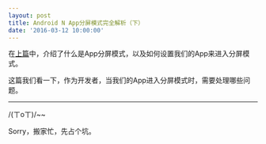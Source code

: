 ```yaml
---
layout: post
title: Android N App分屏模式完全解析（下）
date: '2016-03-12 10:00:00'
---
```


在[上篇](http://unclechen.github.io/2016/03/12/Android-N-App分屏模式完全解析-上篇/)中，介绍了什么是App分屏模式，以及如何设置我们的App来进入分屏模式。

这篇我们看一下，作为开发者，当我们的App进入分屏模式时，需要处理哪些问题。

---
/(ㄒoㄒ)/~~

Sorry，搬家忙，先占个坑。










